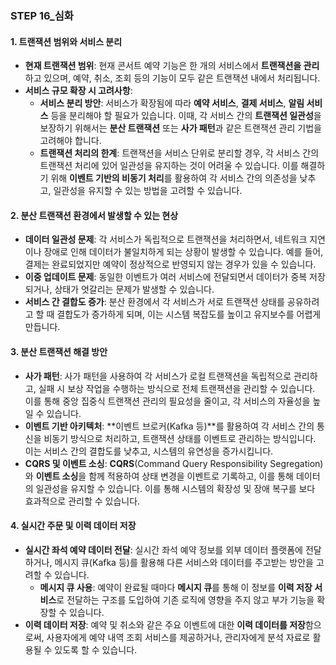 ### **STEP 16_심화**

#### **1. 트랜잭션 범위와 서비스 분리**
- **현재 트랜잭션 범위**: 현재 콘서트 예약 기능은 한 개의 서비스에서 **트랜잭션을 관리**하고 있으며, 예약, 취소, 조회 등의 기능이 모두 같은 트랜잭션 내에서 처리됩니다.
- **서비스 규모 확장 시 고려사항**:
  - **서비스 분리 방안**: 서비스가 확장됨에 따라 **예약 서비스**, **결제 서비스**, **알림 서비스** 등을 분리해야 할 필요가 있습니다. 이때, 각 서비스 간의 **트랜잭션 일관성**을 보장하기 위해서는 **분산 트랜잭션** 또는 **사가 패턴**과 같은 트랜잭션 관리 기법을 고려해야 합니다.
  - **트랜잭션 처리의 한계**: 트랜잭션을 서비스 단위로 분리할 경우, 각 서비스 간의 트랜잭션 처리에 있어 일관성을 유지하는 것이 어려울 수 있습니다. 이를 해결하기 위해 **이벤트 기반의 비동기 처리**를 활용하여 각 서비스 간의 의존성을 낮추고, 일관성을 유지할 수 있는 방법을 고려할 수 있습니다.

#### **2. 분산 트랜잭션 환경에서 발생할 수 있는 현상**
- **데이터 일관성 문제**: 각 서비스가 독립적으로 트랜잭션을 처리하면서, 네트워크 지연이나 장애로 인해 데이터가 불일치하게 되는 상황이 발생할 수 있습니다. 예를 들어, 결제는 완료되었지만 예약이 정상적으로 반영되지 않는 경우가 있을 수 있습니다.
- **이중 업데이트 문제**: 동일한 이벤트가 여러 서비스에 전달되면서 데이터가 중복 저장되거나, 상태가 엇갈리는 문제가 발생할 수 있습니다.
- **서비스 간 결합도 증가**: 분산 환경에서 각 서비스가 서로 트랜잭션 상태를 공유하려고 할 때 결합도가 증가하게 되며, 이는 시스템 복잡도를 높이고 유지보수를 어렵게 만듭니다.

#### **3. 분산 트랜잭션 해결 방안**
- **사가 패턴**: 사가 패턴을 사용하여 각 서비스가 로컬 트랜잭션을 독립적으로 관리하고, 실패 시 보상 작업을 수행하는 방식으로 전체 트랜잭션을 관리할 수 있습니다. 이를 통해 중앙 집중식 트랜잭션 관리의 필요성을 줄이고, 각 서비스의 자율성을 높일 수 있습니다.
- **이벤트 기반 아키텍처**: **이벤트 브로커(Kafka 등)**를 활용하여 각 서비스 간의 통신을 비동기 방식으로 처리하고, 트랜잭션 상태를 이벤트로 관리하는 방식입니다. 이는 서비스 간의 결합도를 낮추고, 시스템의 유연성을 증가시킵니다.
- **CQRS 및 이벤트 소싱**: **CQRS**(Command Query Responsibility Segregation)와 **이벤트 소싱**을 함께 적용하여 상태 변경을 이벤트로 기록하고, 이를 통해 데이터의 일관성을 유지할 수 있습니다. 이를 통해 시스템의 확장성 및 장애 복구를 보다 효과적으로 관리할 수 있습니다.

#### **4. 실시간 주문 및 이력 데이터 저장**
- **실시간 좌석 예약 데이터 전달**: 실시간 좌석 예약 정보를 외부 데이터 플랫폼에 전달하거나, 메시지 큐(Kafka 등)를 활용해 다른 서비스와 데이터를 주고받는 방안을 고려할 수 있습니다.
  - **메시지 큐 사용**: 예약이 완료될 때마다 **메시지 큐**를 통해 이 정보를 **이력 저장 서비스**로 전달하는 구조를 도입하여 기존 로직에 영향을 주지 않고 부가 기능을 확장할 수 있습니다.
- **이력 데이터 저장**: 예약 및 취소와 같은 주요 이벤트에 대한 **이력 데이터를 저장**함으로써, 사용자에게 예약 내역 조회 서비스를 제공하거나, 관리자에게 분석 자료로 활용될 수 있도록 할 수 있습니다.
